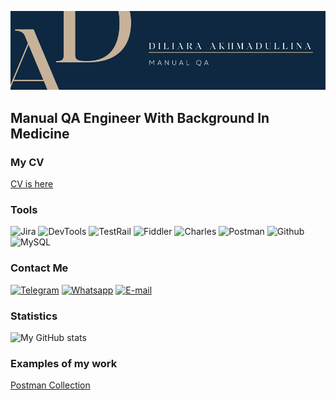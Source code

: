 ![Header](https://github.com/di-liara/di-liara/blob/main/files/AD.png?raw=true)
## Manual QA Engineer With Background In Medicine
### My CV
[CV is here](https://drive.google.com/file/d/1_zfyDShH48-t6q8COdwQRCmSOQZRAiod/view?usp=share_link)
### Tools
![Jira](https://img.shields.io/badge/Jira-0D2840?style=for-the-badge&logo=jira&logoColor=136be1)
![DevTools](https://img.shields.io/badge/DevTools-0D2840?style=for-the-badge&logo=googlechrome&logoColor=2674f2)
![TestRail](https://img.shields.io/badge/TestRail-0D2840?style=for-the-badge)
![Fiddler](https://img.shields.io/badge/Fiddler-0D2840?style=for-the-badge&logo=progress&logoColor=#5CE500)
![Charles](https://img.shields.io/badge/CharlesProxy-0D2840?style=for-the-badge)
![Postman](https://img.shields.io/badge/Postman-0D2840?style=for-the-badge&logo=postman&logoColor=f76935)
![Github](https://img.shields.io/badge/Github-0D2840?style=for-the-badge&logo=github&logoColor=8cc4d7)
![MySQL](https://img.shields.io/badge/MySQL-0D2840?style=for-the-badge&logo=mysql&logoColor=ffffff)
### Contact Me
[![Telegram](https://img.shields.io/badge/Telegram-0D2840?style=for-the-badge&logo=telegram&logoColor=31a5db)](https://t.me/thedsblog)
[![Whatsapp](https://img.shields.io/badge/whatsapp-0D2840?style=for-the-badge&logo=whatsapp&logoColor=#25D366)](https://wa.me/qr/7X5HNWYC4CT7J1)
[![E-mail](https://img.shields.io/badge/email-0D2840?style=for-the-badge&logo=gmail&logoColor=#EA4335)](mailto:1409wenessa@gmail.com)

### Statistics
![My GitHub stats](https://github-readme-stats.vercel.app/api?username=di-liara&show_icons=true&theme=prussian&bg_color=0D2840&text_color=C7B299&title_color=C7B299&icon_color=ffffff)

### Examples of my work
[Postman Collection](https://www.postman.com/universal-satellite-896333/workspace/my-public-workspace/collection/23795269-fc41dfbd-218f-433f-a398-ff92f5eedcc1?action=share&creator=23795269)

